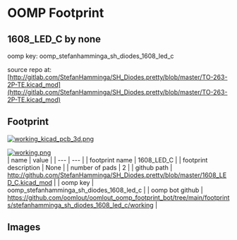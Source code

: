 # OOMP Footprint  
## 1608_LED_C  by none  
  
oomp key: oomp_stefanhamminga_sh_diodes_1608_led_c  
  
source repo at: [http://gitlab.com/StefanHamminga/SH_Diodes.pretty/blob/master/TO-263-2P-TE.kicad_mod](http://gitlab.com/StefanHamminga/SH_Diodes.pretty/blob/master/TO-263-2P-TE.kicad_mod)  
## Footprint  
  
[![working_kicad_pcb_3d.png](working_kicad_pcb_3d_600.png)](working_kicad_pcb_3d.png)  
  
[![working.png](working_600.png)](working.png)  
| name | value | 
| --- | --- | 
| footprint name | 1608_LED_C | 
| footprint description | None | 
| number of pads | 2 | 
| github path | http://github.com/StefanHamminga/SH_Diodes.pretty/blob/master/1608_LED_C.kicad_mod | 
| oomp key | oomp_stefanhamminga_sh_diodes_1608_led_c | 
| oomp bot github | https://github.com/oomlout/oomlout_oomp_footprint_bot/tree/main/footprints/stefanhamminga_sh_diodes_1608_led_c/working | 
## Images  
